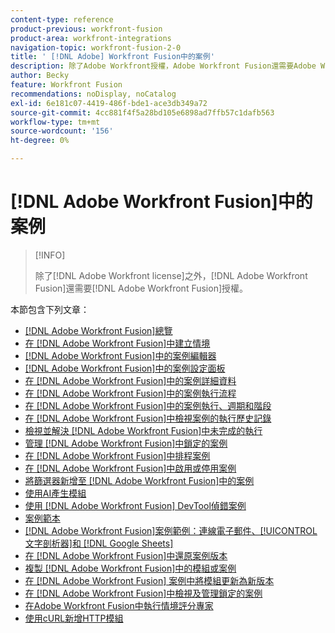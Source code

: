```yaml
---
content-type: reference
product-previous: workfront-fusion
product-area: workfront-integrations
navigation-topic: workfront-fusion-2-0
title: ' [!DNL Adobe] Workfront Fusion中的案例'
description: 除了Adobe Workfront授權，Adobe Workfront Fusion還需要Adobe Workfront Fusion授權。
author: Becky
feature: Workfront Fusion
recommendations: noDisplay, noCatalog
exl-id: 6e181c07-4419-486f-bde1-ace3db349a72
source-git-commit: 4cc881f4f5a28bd105e6898ad7ffb57c1dafb563
workflow-type: tm+mt
source-wordcount: '156'
ht-degree: 0%

---
```


# [!DNL Adobe Workfront Fusion]中的案例

>[!INFO]
>
>除了[!DNL Adobe Workfront license]之外，[!DNL Adobe Workfront Fusion]還需要[!DNL Adobe Workfront Fusion]授權。

本節包含下列文章：

* [[!DNL Adobe Workfront Fusion]總覽](../../workfront-fusion/scenarios/scenario-overview.md)
* [在 [!DNL Adobe Workfront Fusion]中建立情境](../../workfront-fusion/scenarios/create-a-scenario.md)
* [ [!DNL Adobe Workfront Fusion]中的案例編輯器](../../workfront-fusion/scenarios/scenario-editor.md)
* [ [!DNL Adobe Workfront Fusion]中的案例設定面板](../../workfront-fusion/scenarios/scenario-settings-panel.md)
* [在 [!DNL Adobe Workfront Fusion]中的案例詳細資料](../../workfront-fusion/scenarios/scenario-detail.md)
* [在 [!DNL Adobe Workfront Fusion]中的案例執行流程](../../workfront-fusion/scenarios/scenario-execution-flow.md)
* [在 [!DNL Adobe Workfront Fusion]中的案例執行、週期和階段](../../workfront-fusion/scenarios/scenario-execution-cycles-phases.md)
* [在 [!DNL Adobe Workfront Fusion]中檢視案例的執行歷史記錄](../../workfront-fusion/scenarios/view-scenario-execution-history.md)
* [檢視並解決 [!DNL Adobe Workfront Fusion]中未完成的執行](../../workfront-fusion/scenarios/view-and-resolve-incomplete-executions.md)
* [管理 [!DNL Adobe Workfront Fusion]中鎖定的案例](../../workfront-fusion/scenarios/view-and-manage-locked-scenarios.md)
* [在 [!DNL Adobe Workfront Fusion]中排程案例](../../workfront-fusion/scenarios/schedule-a-scenario.md)
* [在 [!DNL Adobe Workfront Fusion]中啟用或停用案例](../../workfront-fusion/scenarios/activate-or-inactivate-scenario.md)
* [將篩選器新增至 [!DNL Adobe Workfront Fusion]中的案例](../../workfront-fusion/scenarios/add-a-filter-to-a-scenario.md)
* [使用AI產生模組](/help/quicksilver/workfront-fusion/scenarios/add-a-module-with-ai.md)
* [使用 [!DNL Adobe Workfront Fusion] DevTool偵錯案例](../../workfront-fusion/scenarios/debug-scenarios-with-dev-tool.md)
* [案例範本](/help/quicksilver/workfront-fusion/scenarios/templates/fusion-templates.md)
* [[!DNL Adobe Workfront Fusion]案例範例：連線電子郵件、[!UICONTROL 文字剖析器]和 [!DNL Google Sheets]](../../workfront-fusion/scenarios/example-connect-email-text-parser-gsheets.md)
* [在 [!DNL Adobe Workfront Fusion]中還原案例版本](../../workfront-fusion/scenarios/restore-a-scenario-version.md)
* [複製 [!DNL Adobe Workfront Fusion]中的模組或案例](../../workfront-fusion/scenarios/copy-modules-or-scenarios.md)
* [在 [!DNL Adobe Workfront Fusion] 案例中將模組更新為新版本](../../workfront-fusion/scenarios/update-module-to-new-version.md)
* [在 [!DNL Adobe Workfront Fusion]中檢視及管理鎖定的案例](../../workfront-fusion/scenarios/view-and-manage-locked-scenarios.md)
* [在Adobe Workfront Fusion中執行情境評分專家](/help/quicksilver/workfront-fusion/scenarios/run-scenario-scoring.md)
* [使用cURL新增HTTP模組](/help/quicksilver/workfront-fusion/scenarios/use-curl-create-http.md)




